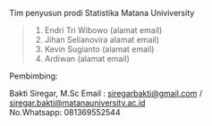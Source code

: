 Tim penyusun prodi Statistika Matana Univiversity

> 1. Endri Tri Wibowo (alamat email)
> 2. Jihan Selianovira alamat email)
> 3. Kevin Sugianto (alamat email)
> 4. Ardiwan (alamat email)


Pembimbing:

Bakti Siregar, M.Sc 
Email      : siregarbakti@gmail.com / siregar.bakti@matanauniversity.ac.id <br>
No.Whatsapp: 081369552544


